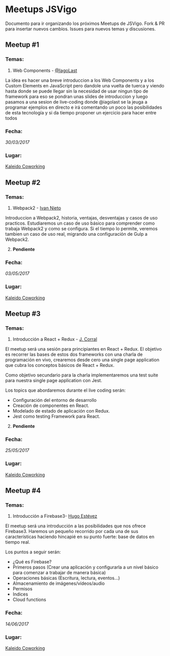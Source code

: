 # Meetups JSVigo

Documento para ir organizando los próximos Meetups de JSVigo. Fork & PR para insertar nuevos cambios. Issues para nuevos temas y discusiones.


## Meetup #1
### Temas:

1. Web Components - [@IagoLast](https://twitter.com/iagolast)

La idea es hacer una breve introduccion a los Web Components y a los Custom Elements en JavaScript pero dandole una vuelta de tuerca y viendo hasta donde se puede llegar sin la necesidad de usar ningun tipo de framework para eso se pondran unas slides de introduccion y luego pasamos a una sesion de live-coding donde @iagolast se la jeuga a programar ejemplos en directo e irá comentando un poco las posibilidades de esta tecnología y si da tiempo proponer un ejercicio para hacer entre todos

### Fecha:
*30/03/2017*

### Lugar:
[Kaleido Coworking](http://www.kaleidocoworking.com/)

## Meetup #2
### Temas:

1. Webpack2 - [Ivan Nieto](https://twitter.com/IvanNietoS)

Introduccion a Webpack2, historia, ventajas, desventajas y casos de uso practicos. Estudiaremos un caso de uso básico para comprender como trabaja Webpack2 y como se configura. Si el tiempo lo permite, veremos tambien un caso de uso real, migrando una configuración de Gulp a Webpack2.
  
2. **Pendiente**

### Fecha:
*03/05/2017*

### Lugar:
[Kaleido Coworking](http://www.kaleidocoworking.com/)

## Meetup #3
### Temas:

1. Introducción a React + Redux - [J. Corral](https://github.com/jcorral)

El meetup será una sesión para principiantes en React + Redux. El objetivo es recorrer las bases de estos dos frameworks con una charla de programación en vivo, crearemos desde cero una single page application que cubra los conceptos básicos de React + Redux.

Como objetivo secundario para la charla implementaremos una test suite para nuestra single page application con Jest.

Los topics que abordaremos durante el live coding serán:

* Configuración del entorno de desarrollo
* Creación de componentes en React.
* Modelado de estado de aplicación con Redux.
* Jest como testing Framework para React.

2. **Pendiente**

### Fecha:
*25/05/2017*

### Lugar:
[Kaleido Coworking](http://www.kaleidocoworking.com/)

## Meetup #4
### Temas:

1. Introducción a Firebase3- [Hugo Estévez](https://twitter.com/Hugoer85)

El meetup será una introducción a las posibilidades que nos ofrece Firebase3. Haremos un pequeño recorrido por cada una de sus características haciendo hincapié en su punto fuerte: base de datos en tiempo real. 

Los puntos a seguir serán:

* ¿Qué es Firebase?
* Primeros pasos (Crear una aplicación y configurarla a un nivel básico para comenzar a trabajar de manera básica)
* Operaciones básicas (Escritura, lectura, eventos...)
* Almacenamiento de imágenes/vídeos/audio
* Permisos
* Indices
* Cloud functions

### Fecha:
*14/06/2017*

### Lugar:
[Kaleido Coworking](http://www.kaleidocoworking.com/)

